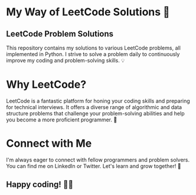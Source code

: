 # My Way of LeetCode Solutions 🚀
## LeetCode Problem Solutions
This repository contains my solutions to various LeetCode problems, all implemented in Python. I strive to solve a problem daily to continuously improve my coding and problem-solving skills. 💡

# Why LeetCode?
LeetCode is a fantastic platform for honing your coding skills and preparing for technical interviews. It offers a diverse range of algorithmic and data structure problems that challenge your problem-solving abilities and help you become a more proficient programmer. 💪

# Connect with Me
I'm always eager to connect with fellow programmers and problem solvers. You can find me on LinkedIn or Twitter. Let's learn and grow together! 🤝

## Happy coding! 👨‍💻
